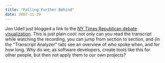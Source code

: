 ```yaml
---
title: "Falling Further Behind"
date: 2007-11-29
---
```

Jon Udell just blogged a link to the <a href="http://www.nytimes.com/interactive/2007/11/28/us/politics/20071128_DEBATE_GRAPHIC.html">NY Times Republican debate visualization</a>.  This is just plain cool: not only can you read the transcript while watching the recording, you can jump from section to section, and (in the "Transcript Analyzer" tab) see an overview of who spoke when, and for how long.  Why do we, as software developers, create tools like this for other people, but then not apply them to our own projects?
